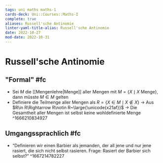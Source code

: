 ```yaml
---
tags: uni maths maths-1
cards-deck: Uni::Courses::Maths-I
complete: true
aliases: Russell'sche Antinomie
linter-yaml-title-alias: Russell'sche Antinomie
date: 2022-10-27
mod-date: 2022-10-31
---
```


# Russell'sche Antinomie

## "Formal" #fc
- Sei $M$ die [[Mengenlehre|Menge]] aller Mengen mit $M=\{X\mid X\text{ Menge}\}$, dann müsste $M\in M$ gelten
- Definiere die Teilmenge aller Mengen als $R=\{X\in M\mid X\notin X\}$
	-> Aus $R\in R\Rightarrow R\notin R~\large{\unicode{x21af}}$
	-> Die Gesamtheit aller Mengen ist selbst keine wohldefinierte Menge
^1666210834927

## Umgangssprachlich #fc
- “Definieren wir einen Barbier als jemanden, der all jene und nur jene rasiert, die sich nicht selbst rasieren. Frage: Rasiert der Barbier sich selbst?”
^1667214782227
